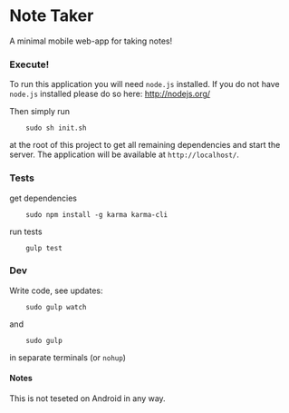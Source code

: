 Note Taker
===

A minimal mobile web-app for taking notes!

### Execute!
To run this application you will need `node.js` installed. If you do not have `node.js` installed please do so here: http://nodejs.org/

Then simply run 
```
    sudo sh init.sh
```
at the root of this project to get all remaining dependencies and start the server. The application will be available at `http://localhost/`.

### Tests

get dependencies
```
    sudo npm install -g karma karma-cli
```

run tests
```
    gulp test
```

### Dev

Write code, see updates:
```
    sudo gulp watch
```
and
```
    sudo gulp
```
in separate terminals (or `nohup`)

#### Notes

This is not teseted on Android in any way. 
